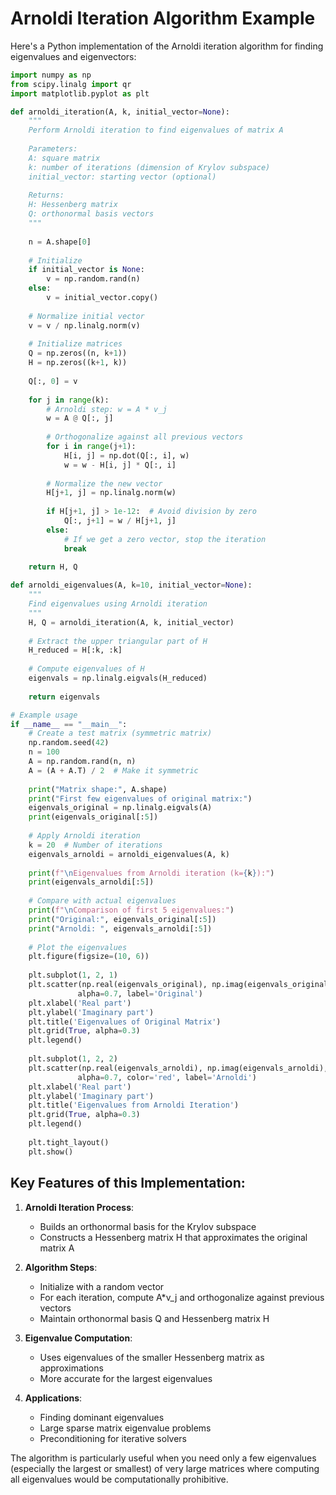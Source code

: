# Arnoldi Iteration Algorithm Example

Here's a Python implementation of the Arnoldi iteration algorithm for finding eigenvalues and eigenvectors:

```python
import numpy as np
from scipy.linalg import qr
import matplotlib.pyplot as plt

def arnoldi_iteration(A, k, initial_vector=None):
    """
    Perform Arnoldi iteration to find eigenvalues of matrix A
    
    Parameters:
    A: square matrix
    k: number of iterations (dimension of Krylov subspace)
    initial_vector: starting vector (optional)
    
    Returns:
    H: Hessenberg matrix
    Q: orthonormal basis vectors
    """
    
    n = A.shape[0]
    
    # Initialize
    if initial_vector is None:
        v = np.random.rand(n)
    else:
        v = initial_vector.copy()
    
    # Normalize initial vector
    v = v / np.linalg.norm(v)
    
    # Initialize matrices
    Q = np.zeros((n, k+1))
    H = np.zeros((k+1, k))
    
    Q[:, 0] = v
    
    for j in range(k):
        # Arnoldi step: w = A * v_j
        w = A @ Q[:, j]
        
        # Orthogonalize against all previous vectors
        for i in range(j+1):
            H[i, j] = np.dot(Q[:, i], w)
            w = w - H[i, j] * Q[:, i]
        
        # Normalize the new vector
        H[j+1, j] = np.linalg.norm(w)
        
        if H[j+1, j] > 1e-12:  # Avoid division by zero
            Q[:, j+1] = w / H[j+1, j]
        else:
            # If we get a zero vector, stop the iteration
            break
    
    return H, Q

def arnoldi_eigenvalues(A, k=10, initial_vector=None):
    """
    Find eigenvalues using Arnoldi iteration
    """
    H, Q = arnoldi_iteration(A, k, initial_vector)
    
    # Extract the upper triangular part of H
    H_reduced = H[:k, :k]
    
    # Compute eigenvalues of H
    eigenvals = np.linalg.eigvals(H_reduced)
    
    return eigenvals

# Example usage
if __name__ == "__main__":
    # Create a test matrix (symmetric matrix)
    np.random.seed(42)
    n = 100
    A = np.random.rand(n, n)
    A = (A + A.T) / 2  # Make it symmetric
    
    print("Matrix shape:", A.shape)
    print("First few eigenvalues of original matrix:")
    eigenvals_original = np.linalg.eigvals(A)
    print(eigenvals_original[:5])
    
    # Apply Arnoldi iteration
    k = 20  # Number of iterations
    eigenvals_arnoldi = arnoldi_eigenvalues(A, k)
    
    print(f"\nEigenvalues from Arnoldi iteration (k={k}):")
    print(eigenvals_arnoldi[:5])
    
    # Compare with actual eigenvalues
    print(f"\nComparison of first 5 eigenvalues:")
    print("Original:", eigenvals_original[:5])
    print("Arnoldi: ", eigenvals_arnoldi[:5])
    
    # Plot the eigenvalues
    plt.figure(figsize=(10, 6))
    
    plt.subplot(1, 2, 1)
    plt.scatter(np.real(eigenvals_original), np.imag(eigenvals_original), 
               alpha=0.7, label='Original')
    plt.xlabel('Real part')
    plt.ylabel('Imaginary part')
    plt.title('Eigenvalues of Original Matrix')
    plt.grid(True, alpha=0.3)
    plt.legend()
    
    plt.subplot(1, 2, 2)
    plt.scatter(np.real(eigenvals_arnoldi), np.imag(eigenvals_arnoldi), 
               alpha=0.7, color='red', label='Arnoldi')
    plt.xlabel('Real part')
    plt.ylabel('Imaginary part')
    plt.title('Eigenvalues from Arnoldi Iteration')
    plt.grid(True, alpha=0.3)
    plt.legend()
    
    plt.tight_layout()
    plt.show()
```

## Key Features of this Implementation:

1. **Arnoldi Iteration Process**:
   - Builds an orthonormal basis for the Krylov subspace
   - Constructs a Hessenberg matrix H that approximates the original matrix A

2. **Algorithm Steps**:
   - Initialize with a random vector
   - For each iteration, compute A*v_j and orthogonalize against previous vectors
   - Maintain orthonormal basis Q and Hessenberg matrix H

3. **Eigenvalue Computation**:
   - Uses eigenvalues of the smaller Hessenberg matrix as approximations
   - More accurate for the largest eigenvalues

4. **Applications**:
   - Finding dominant eigenvalues
   - Large sparse matrix eigenvalue problems
   - Preconditioning for iterative solvers

The algorithm is particularly useful when you need only a few eigenvalues (especially the largest or smallest) of very large matrices where computing all eigenvalues would be computationally prohibitive.

